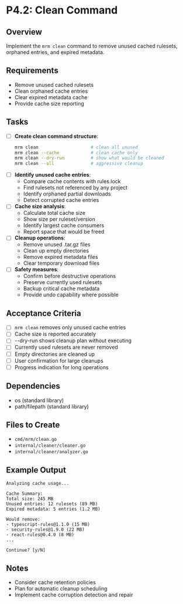 # P4.2: Clean Command

## Overview
Implement the `mrm clean` command to remove unused cached rulesets, orphaned entries, and expired metadata.

## Requirements
- Remove unused cached rulesets
- Clean orphaned cache entries
- Clear expired metadata cache
- Provide cache size reporting

## Tasks
- [ ] **Create clean command structure**:
  ```bash
  mrm clean                    # clean all unused
  mrm clean --cache            # clean cache only
  mrm clean --dry-run          # show what would be cleaned
  mrm clean --all              # aggressive cleanup
  ```
- [ ] **Identify unused cache entries**:
  - Compare cache contents with rules.lock
  - Find rulesets not referenced by any project
  - Identify orphaned partial downloads
  - Detect corrupted cache entries
- [ ] **Cache size analysis**:
  - Calculate total cache size
  - Show size per ruleset/version
  - Identify largest cache consumers
  - Report space that would be freed
- [ ] **Cleanup operations**:
  - Remove unused .tar.gz files
  - Clean up empty directories
  - Remove expired metadata files
  - Clear temporary download files
- [ ] **Safety measures**:
  - Confirm before destructive operations
  - Preserve currently used rulesets
  - Backup critical cache metadata
  - Provide undo capability where possible

## Acceptance Criteria
- [ ] `mrm clean` removes only unused cache entries
- [ ] Cache size is reported accurately
- [ ] --dry-run shows cleanup plan without executing
- [ ] Currently used rulesets are never removed
- [ ] Empty directories are cleaned up
- [ ] User confirmation for large cleanups
- [ ] Progress indication for long operations

## Dependencies
- os (standard library)
- path/filepath (standard library)

## Files to Create
- `cmd/mrm/clean.go`
- `internal/cleaner/cleaner.go`
- `internal/cleaner/analyzer.go`

## Example Output
```
Analyzing cache usage...

Cache Summary:
Total size: 245 MB
Unused entries: 12 rulesets (89 MB)
Expired metadata: 5 entries (1.2 MB)

Would remove:
- typescript-rules@1.1.0 (15 MB)
- security-rules@1.9.0 (22 MB)
- react-rules@0.4.0 (8 MB)
...

Continue? [y/N]
```

## Notes
- Consider cache retention policies
- Plan for automatic cleanup scheduling
- Implement cache corruption detection and repair